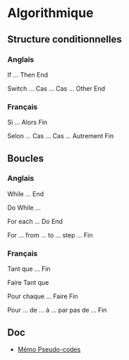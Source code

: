 # Algorithmique

## Structure conditionnelles

### Anglais

If ... Then
End

Switch ...
Cas ...
Cas ...
Other
End

### Français

Si ... Alors
Fin

Selon ...
Cas ...
Cas ...
Autrement
Fin

## Boucles

### Anglais

While ...
End

Do
While ...

For each ... Do
End

For ... from ... to ... step ...
Fin

### Français

Tant que ...
Fin

Faire
Tant que

Pour chaque ... Faire
Fin

Pour ... de ... à ... par pas de ...
Fin

## Doc

- [Mémo Pseudo-codes](http://www.isn.codelab.info/ressources/algorithmique/memo-pseudo-codes/)
